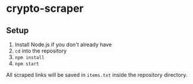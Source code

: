 # crypto-scraper

## Setup

1. Install Node.js if you don't already have
2. `cd` into the repository
3. `npm install`
4. `npm start`

All scraped links will be saved in `items.txt` inside the repository directory.
